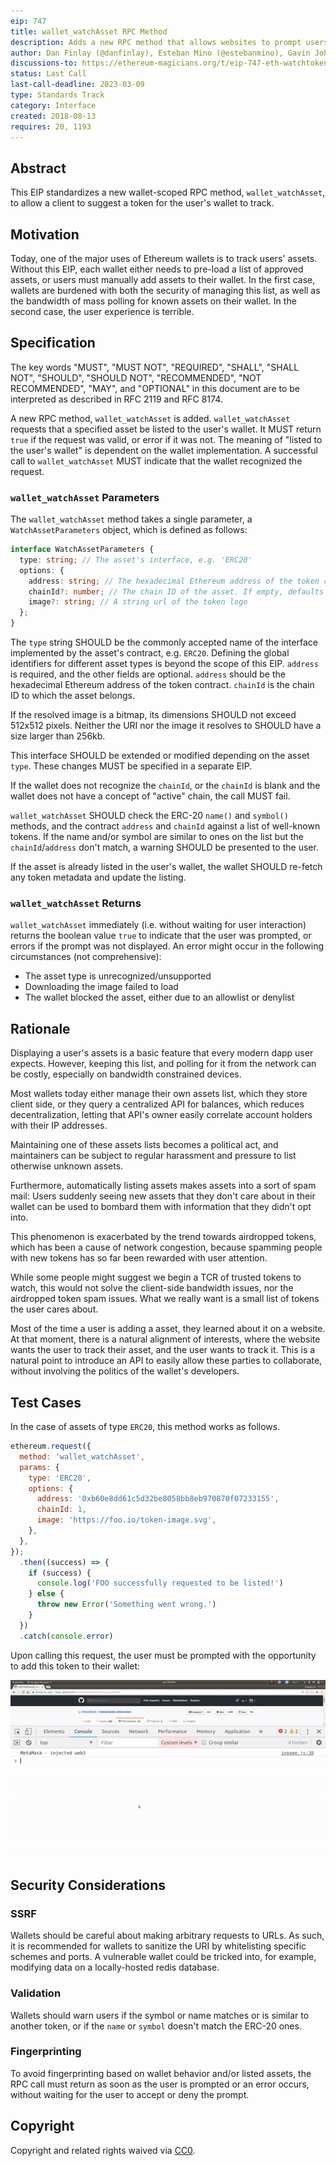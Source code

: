 ```yaml
---
eip: 747
title: wallet_watchAsset RPC Method
description: Adds a new RPC method that allows websites to prompt users to watch an asset
author: Dan Finlay (@danfinlay), Esteban Mino (@estebanmino), Gavin John (@Pandapip1)
discussions-to: https://ethereum-magicians.org/t/eip-747-eth-watchtoken/1048
status: Last Call
last-call-deadline: 2023-03-09
type: Standards Track
category: Interface
created: 2018-08-13
requires: 20, 1193
---
```


## Abstract

This EIP standardizes a new wallet-scoped RPC method, `wallet_watchAsset`, to allow a client to suggest a token for the user's wallet to track.

## Motivation

Today, one of the major uses of Ethereum wallets is to track users' assets.
Without this EIP, each wallet either needs to pre-load a list of approved assets, or users must manually add assets to their wallet.
In the first case, wallets are burdened with both the security of managing this list, as well as the bandwidth of mass polling for known assets on their wallet.
In the second case, the user experience is terrible.

## Specification

The key words "MUST", "MUST NOT", "REQUIRED", "SHALL", "SHALL NOT", "SHOULD", "SHOULD NOT", "RECOMMENDED", "NOT RECOMMENDED", "MAY", and "OPTIONAL" in this document are to be interpreted as described in RFC 2119 and RFC 8174.

A new RPC method, `wallet_watchAsset` is added. `wallet_watchAsset` requests that a specified asset be listed to the user's wallet. It MUST return `true` if the request was valid, or error if it was not. The meaning of "listed to the user's wallet" is dependent on the wallet implementation. A successful call to `wallet_watchAsset` MUST indicate that the wallet recognized the request.

### `wallet_watchAsset` Parameters

The `wallet_watchAsset` method takes a single parameter, a `WatchAssetParameters` object, which is defined as follows:

```typescript
interface WatchAssetParameters {
  type: string; // The asset's interface, e.g. 'ERC20'
  options: {
    address: string; // The hexadecimal Ethereum address of the token contract
    chainId?: number; // The chain ID of the asset. If empty, defaults to the current chain ID.
    image?: string; // A string url of the token logo
  };
}
```

The `type` string SHOULD be the commonly accepted name of the interface implemented by the asset's contract, e.g. `ERC20`. Defining the global identifiers for different asset types is beyond the scope of this EIP. `address` is required, and the other fields are optional. `address` should be the hexadecimal Ethereum address of the token contract. `chainId` is the chain ID to which the asset belongs. 

If the resolved image is a bitmap, its dimensions SHOULD not exceed 512x512 pixels. Neither the URI nor the image it resolves to SHOULD have a size larger than 256kb.

This interface SHOULD be extended or modified depending on the asset `type`. These changes MUST be specified in a separate EIP.

If the wallet does not recognize the `chainId`, or the `chainId` is blank and the wallet does not have a concept of "active" chain, the call MUST fail.

`wallet_watchAsset` SHOULD check the ERC-20 `name()` and `symbol()` methods, and the contract `address` and `chainId` against a list of well-known tokens. If the name and/or symbol are similar to ones on the list but the `chainId`/`address` don't match, a warning SHOULD be presented to the user.

If the asset is already listed in the user's wallet, the wallet SHOULD re-fetch any token metadata and update the listing.

### `wallet_watchAsset` Returns

`wallet_watchAsset` immediately (i.e. without waiting for user interaction) returns the boolean value `true` to indicate that the user was prompted, or errors if the prompt was not displayed. An error might occur in the following circumstances (not comprehensive):

- The asset type is unrecognized/unsupported
- Downloading the image failed to load
- The wallet blocked the asset, either due to an allowlist or denylist

## Rationale

Displaying a user's assets is a basic feature that every modern dapp user expects. However, keeping this list, and polling for it from the network can be costly, especially on bandwidth constrained devices.

Most wallets today either manage their own assets list, which they store client side, or they query a centralized API for balances, which reduces decentralization, letting that API's owner easily correlate account holders with their IP addresses.

Maintaining one of these assets lists becomes a political act, and maintainers can be subject to regular harassment and pressure to list otherwise unknown assets.

Furthermore, automatically listing assets makes assets into a sort of spam mail: Users suddenly seeing new assets that they don't care about in their wallet can be used to bombard them with information that they didn't opt into.

This phenomenon is exacerbated by the trend towards airdropped tokens, which has been a cause of network congestion, because spamming people with new tokens has so far been rewarded with user attention.

While some people might suggest we begin a TCR of trusted tokens to watch, this would not solve the client-side bandwidth issues, nor the airdropped token spam issues. What we really want is a small list of tokens the user cares about.

Most of the time a user is adding a asset, they learned about it on a website. At that moment, there is a natural alignment of interests, where the website wants the user to track their asset, and the user wants to track it. This is a natural point to introduce an API to easily allow these parties to collaborate, without involving the politics of the wallet's developers.

## Test Cases

In the case of assets of type `ERC20`, this method works as follows.

```javascript
ethereum.request({
  method: 'wallet_watchAsset',
  params: {
    type: 'ERC20',
    options: {
      address: '0xb60e8dd61c5d32be8058bb8eb970870f07233155',
      chainId: 1,
      image: 'https://foo.io/token-image.svg',
    },
  },
});
  .then((success) => {
    if (success) {
      console.log('FOO successfully requested to be listed!')
    } else {
      throw new Error('Something went wrong.')
    }
  })
  .catch(console.error)
```

Upon calling this request, the user must be prompted with the opportunity to add this token to their wallet:

![add-token-prompt 1](../assets/eip-747/add-token-prompt.gif)

## Security Considerations

### SSRF

Wallets should be careful about making arbitrary requests to URLs. As such, it is recommended for wallets to sanitize the URI by whitelisting specific schemes and ports. A vulnerable wallet could be tricked into, for example, modifying data on a locally-hosted redis database.

### Validation

Wallets should warn users if the symbol or name matches or is similar to another token, or if the `name` or `symbol` doesn't match the ERC-20 ones.

### Fingerprinting

To avoid fingerprinting based on wallet behavior and/or listed assets, the RPC call must return as soon as the user is prompted or an error occurs, without waiting for the user to accept or deny the prompt.

## Copyright

Copyright and related rights waived via [CC0](../LICENSE.md).
